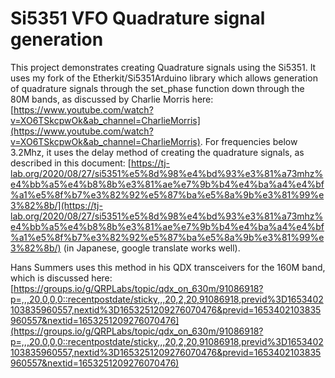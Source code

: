 Si5351 VFO Quadrature signal generation 
=======================================

This project demonstrates creating Quadrature signals using the Si5351. It uses my fork of the Etherkit/Si5351Arduino library which allows 
generation of quadrature signals through the set_phase function down through the 80M bands, as discussed by Charlie Morris here: [https://www.youtube.com/watch?v=XO6TSkcpwOk&ab_channel=CharlieMorris](https://www.youtube.com/watch?v=XO6TSkcpwOk&ab_channel=CharlieMorris). 
For frequencies below 3.2Mhz, it uses the delay method of creating the quadrature signals, as described in this document: 
[https://tj-lab.org/2020/08/27/si5351%e5%8d%98%e4%bd%93%e3%81%a73mhz%e4%bb%a5%e4%b8%8b%e3%81%ae%e7%9b%b4%e4%ba%a4%e4%bf%a1%e5%8f%b7%e3%82%92%e5%87%ba%e5%8a%9b%e3%81%99%e3%82%8b/](https://tj-lab.org/2020/08/27/si5351%e5%8d%98%e4%bd%93%e3%81%a73mhz%e4%bb%a5%e4%b8%8b%e3%81%ae%e7%9b%b4%e4%ba%a4%e4%bf%a1%e5%8f%b7%e3%82%92%e5%87%ba%e5%8a%9b%e3%81%99%e3%82%8b/) 
(in Japanese, google translate works well). 

Hans Summers uses this method in his QDX transceivers for the 160M band, which is discussed here: [https://groups.io/g/QRPLabs/topic/qdx_on_630m/91086918?p=,,,20,0,0,0::recentpostdate/sticky,,,20,2,20,91086918,previd%3D1653402103835960557,nextid%3D1653251209276070476&previd=1653402103835960557&nextid=1653251209276070476](https://groups.io/g/QRPLabs/topic/qdx_on_630m/91086918?p=,,,20,0,0,0::recentpostdate/sticky,,,20,2,20,91086918,previd%3D1653402103835960557,nextid%3D1653251209276070476&previd=1653402103835960557&nextid=1653251209276070476)

